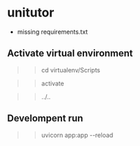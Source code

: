 # unitutor

- missing requirements.txt

## Activate virtual environment
>> cd virtualenv/Scripts

>> activate

>> ../.. 

## Develompent run
>> uvicorn app:app --reload